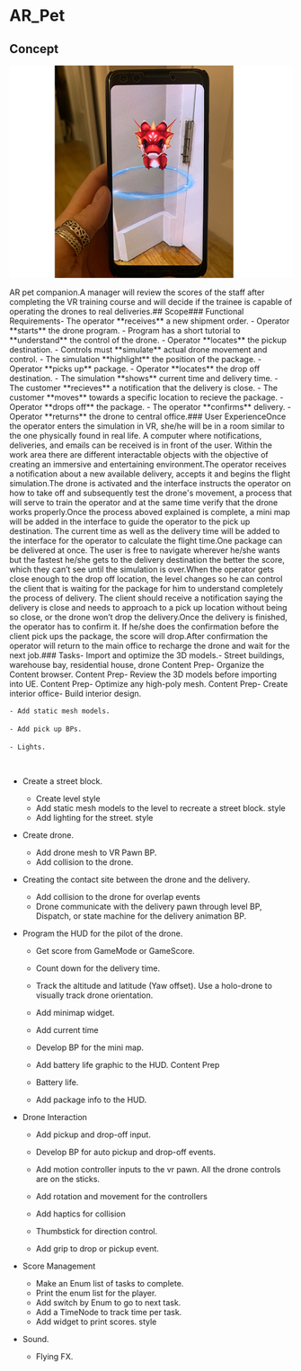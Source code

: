 # AR_Pet


## Concept
<p align="center">
  <img src="dino_PH.png"> 
</p>
AR pet companion. 
​
A manager will review the scores of the staff after completing the VR training course and will decide if the trainee is capable of operating the drones to real deliveries.
​
## Scope
​
### Functional Requirements
​
- The operator **receives** a new shipment order.
- Operator **starts** the drone program.
- Program has a short tutorial to **understand** the control of the drone.
- Operator **locates** the pickup destination.
- Controls must **simulate** actual drone movement and control.
- The simulation **highlight** the position of the package.
- Operator **picks up** package.
- Operator **locates** the drop off destination.
- The simulation **shows** current time and delivery time.
- The customer **recieves** a notification that the delivery is close.
- The customer **moves** towards a specific location to recieve the package.
- Operator **drops off** the package.
- The operator **confirms** delivery.
- Operator **returns** the drone to central office.
​
### User Experience
​
Once the operator enters the simulation in VR, she/he will be in a room similar to the one physically found in real life.  A computer where notifications, deliveries, and emails can be received is in front of the user. Within the work area there are different interactable objects with the objective of creating an immersive and entertaining environment.
​
The operator receives a notification about a new available delivery, accepts it and begins the flight simulation.
​
The drone is activated and the interface instructs the operator on how to take off and subsequently test the drone's movement, a process that will serve to train the operator and at the same time verify that the drone works properly.
​
Once the process aboved explained is complete, a mini map will be added in the interface to guide the operator to the pick up destination. The current time as well as the delivery time will be added to the interface for the operator to calculate the flight time.
​
One package can be delivered at once. The user is free to navigate wherever he/she wants but the fastest he/she gets to the delivery destination the better the score, which they can’t see until the simulation is over.  
​
When the operator gets close enough to the drop off location, the level changes so he can control the client that is waiting for the package for him to understand completely the process of delivery. The client should receive a notification saying the delivery is close and needs to approach to a pick up location without being so close, or the drone won’t drop the delivery.
​
Once the delivery is finished, the operator has to confirm it. If he/she does the confirmation before the client pick ups the package, the score will drop.
​
After confirmation the operator will return to the main office to recharge the drone and wait for the next job.
​
### Tasks
​
- Import and optimize the 3D models.
​
	- Street buildings, warehouse bay, residential house, drone Content Prep
​
	- Organize the Content browser. Content Prep
​
	- Review the 3D models before importing into UE. Content Prep
​
	- Optimize any high-poly mesh. Content Prep
​
- Create interior office
​
	- Build interior design.
	
	- Add static mesh models.
	
	- Add pick up BPs.
	
	- Lights.
​
- Create a street block.
​
	- Create level style
​
	- Add static mesh models to the level to recreate a street block. style
​
	- Add lighting for the street. style
	
- Create drone.
	
	- Add drone mesh to VR Pawn BP.
​
	- Add collision to the drone.
	
	
- Creating the contact site between the drone and the delivery.
​
	- Add collision to the drone for overlap events
​
	- Drone communicate with the delivery pawn through level BP, Dispatch, or state machine for the delivery animation BP.
​
​
- Program the HUD for the pilot of the drone.
​
	- Get score from GameMode or GameScore. 
​
	- Count down for the delivery time.
​
	- Track the altitude and latitude (Yaw offset). Use a holo-drone to visually track drone orientation.
​
	- Add minimap widget.
	
	- Add current time 
​
	- Develop BP for the mini map. 
​
	- Add battery life graphic to the HUD. Content Prep
​
	- Battery life.
​
	- Add package info to the HUD. 
​
- Drone Interaction
​
	- Add pickup and drop-off input.
	
	- Develop BP for auto pickup and drop-off events. 
​
	- Add motion controller inputs to the vr pawn. All the drone controls are on the sticks.
​
	- Add rotation and movement for the controllers
​
	- Add haptics for collision
​
	- Thumbstick for direction control.
​
	- Add grip to drop or pickup event.
​
- Score Management
​
	- Make an Enum list of tasks to complete.
​
	- Print the enum list for the player.
​
	- Add switch by Enum to go to next task.
​
	- Add a TimeNode to track time per task.
​
	- Add widget to print scores. style
​
- Sound.
​
	- Flying FX.
	

		
